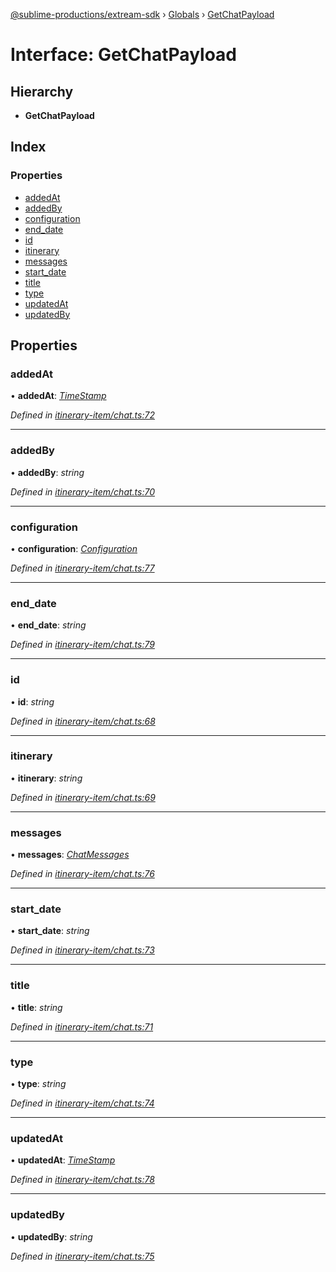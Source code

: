 [@sublime-productions/extream-sdk](../README.md) › [Globals](../globals.md) › [GetChatPayload](getchatpayload.md)

# Interface: GetChatPayload

## Hierarchy

* **GetChatPayload**

## Index

### Properties

* [addedAt](getchatpayload.md#addedat)
* [addedBy](getchatpayload.md#addedby)
* [configuration](getchatpayload.md#configuration)
* [end_date](getchatpayload.md#end_date)
* [id](getchatpayload.md#id)
* [itinerary](getchatpayload.md#itinerary)
* [messages](getchatpayload.md#messages)
* [start_date](getchatpayload.md#start_date)
* [title](getchatpayload.md#title)
* [type](getchatpayload.md#type)
* [updatedAt](getchatpayload.md#updatedat)
* [updatedBy](getchatpayload.md#updatedby)

## Properties

###  addedAt

• **addedAt**: *[TimeStamp](timestamp.md)*

*Defined in [itinerary-item/chat.ts:72](https://github.com/Extream-SaaS/ex-sdk/blob/84845a8/src/itinerary-item/chat.ts#L72)*

___

###  addedBy

• **addedBy**: *string*

*Defined in [itinerary-item/chat.ts:70](https://github.com/Extream-SaaS/ex-sdk/blob/84845a8/src/itinerary-item/chat.ts#L70)*

___

###  configuration

• **configuration**: *[Configuration](configuration.md)*

*Defined in [itinerary-item/chat.ts:77](https://github.com/Extream-SaaS/ex-sdk/blob/84845a8/src/itinerary-item/chat.ts#L77)*

___

###  end_date

• **end_date**: *string*

*Defined in [itinerary-item/chat.ts:79](https://github.com/Extream-SaaS/ex-sdk/blob/84845a8/src/itinerary-item/chat.ts#L79)*

___

###  id

• **id**: *string*

*Defined in [itinerary-item/chat.ts:68](https://github.com/Extream-SaaS/ex-sdk/blob/84845a8/src/itinerary-item/chat.ts#L68)*

___

###  itinerary

• **itinerary**: *string*

*Defined in [itinerary-item/chat.ts:69](https://github.com/Extream-SaaS/ex-sdk/blob/84845a8/src/itinerary-item/chat.ts#L69)*

___

###  messages

• **messages**: *[ChatMessages](chatmessages.md)*

*Defined in [itinerary-item/chat.ts:76](https://github.com/Extream-SaaS/ex-sdk/blob/84845a8/src/itinerary-item/chat.ts#L76)*

___

###  start_date

• **start_date**: *string*

*Defined in [itinerary-item/chat.ts:73](https://github.com/Extream-SaaS/ex-sdk/blob/84845a8/src/itinerary-item/chat.ts#L73)*

___

###  title

• **title**: *string*

*Defined in [itinerary-item/chat.ts:71](https://github.com/Extream-SaaS/ex-sdk/blob/84845a8/src/itinerary-item/chat.ts#L71)*

___

###  type

• **type**: *string*

*Defined in [itinerary-item/chat.ts:74](https://github.com/Extream-SaaS/ex-sdk/blob/84845a8/src/itinerary-item/chat.ts#L74)*

___

###  updatedAt

• **updatedAt**: *[TimeStamp](timestamp.md)*

*Defined in [itinerary-item/chat.ts:78](https://github.com/Extream-SaaS/ex-sdk/blob/84845a8/src/itinerary-item/chat.ts#L78)*

___

###  updatedBy

• **updatedBy**: *string*

*Defined in [itinerary-item/chat.ts:75](https://github.com/Extream-SaaS/ex-sdk/blob/84845a8/src/itinerary-item/chat.ts#L75)*
